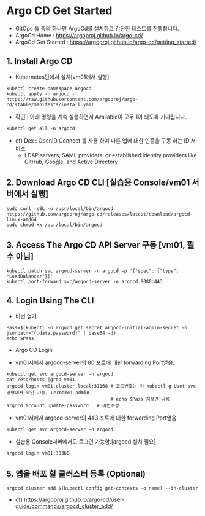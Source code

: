 # Argo CD Get Started
* GitOps 툴 중의 하나인 ArgoCd를 설치하고 간단한 테스트를 진행합니다.
* ArgoCd Home : https://argoproj.github.io/argo-cd/
* ArgoCd Get Started :  https://argoproj.github.io/argo-cd/getting_started/

## 1. Install Argo CD
* Kubernetes단에서 설치[vm01에서 실행]
```
kubectl create namespace argocd
kubectl apply -n argocd -f https://raw.githubusercontent.com/argoproj/argo-cd/stable/manifests/install.yaml
```
* 확인 :  아래 명령을 계속 실행하면서 Available이 모두 1이 되도록 기다립니다.
```
kubectl get all -n argocd
```
* cf) Dex : OpenID Connect 를 사용 하여 다른 앱에 대한 인증을 구동 하는 ID 서비스
  - LDAP servers, SAML providers, or established identity providers like GitHub, Google, and Active Directory

## 2. Download Argo CD CLI [실습용 Console/vm01 서버에서 실행]
```
sudo curl -sSL -o /usr/local/bin/argocd https://github.com/argoproj/argo-cd/releases/latest/download/argocd-linux-amd64
sudo chmod +x /usr/local/bin/argocd

```

## 3. Access The Argo CD API Server 구동 [vm01, 필수 아님]
```
kubectl patch svc argocd-server -n argocd -p '{"spec": {"type": "LoadBalancer"}}'
kubectl port-forward svc/argocd-server -n argocd 8080:443
```

## 4. Login Using The CLI
* 비번 얻기
```
Pass=$(kubectl -n argocd get secret argocd-initial-admin-secret -o jsonpath="{.data.password}" | base64 -d)
echo $Pass
```

* Argo CD Login
- vm01서에서  argocd-server의 80 포트에 대한 forwarding Port얻음.
```
kubectl get svc argocd-server -n argocd
cat /etc/hosts |grep vm01
argocd login vm01.cluster.local:31168 # 포트번호는 위 kubectl g Uset svc명령에서 확인 가능, uername: admin
                                      # echo $Pass 쳐보면 나옴
argocd account update-password   # 비번수정
```

- vm01서에서  argocd-server의 443 포트에 대한 forwarding Port얻음.
```
kubectl get svc argocd-server -n argocd
```

- 실습용 Console서버에서도 로그인 가능함.[argocd 설치 필요]
```
argocd login vm01:30360
```

## 5. 앱을 배포 할 클러스터 등록 (Optional)
```
argocd cluster add $(kubectl config get-contexts -o name) --in-cluster
```
  - cf) https://argoproj.github.io/argo-cd/user-guide/commands/argocd_cluster_add/
